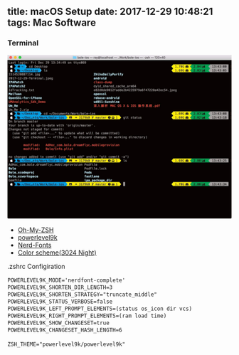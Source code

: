title: macOS Setup
date: 2017-12-29 10:48:21
tags: Mac Software
---

### Terminal

![My Terminal Setup](/assets/blogImg/2017-12-29-Terminal.jpeg)

* [Oh-My-ZSH](http://ohmyz.sh/)
* [powerlevel9k](https://github.com/bhilburn/powerlevel9k)
* [Nerd-Fonts](https://github.com/ryanoasis/nerd-fonts)
* [Color scheme(3024 Night)](https://github.com/lysyi3m/osx-terminal-themes)

.zshrc Configiration

```
POWERLEVEL9K_MODE='nerdfont-complete'
POWERLEVEL9K_SHORTEN_DIR_LENGTH=3
POWERLEVEL9K_SHORTEN_STRATEGY="truncate_middle"
POWERLEVEL9K_STATUS_VERBOSE=false
POWERLEVEL9K_LEFT_PROMPT_ELEMENTS=(status os_icon dir vcs)
POWERLEVEL9K_RIGHT_PROMPT_ELEMENTS=(ram load time)
POWERLEVEL9K_SHOW_CHANGESET=true
POWERLEVEL9K_CHANGESET_HASH_LENGTH=6

ZSH_THEME="powerlevel9k/powerlevel9k"
```
